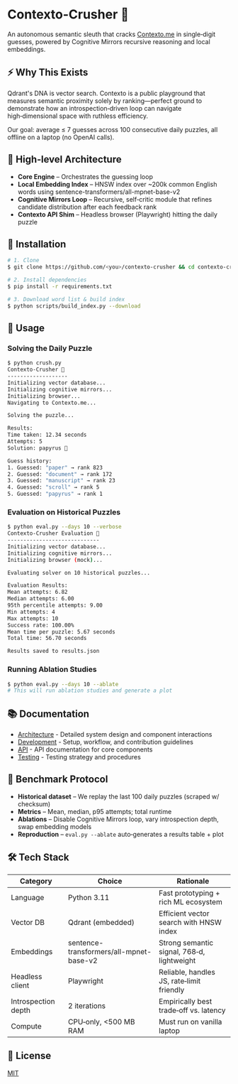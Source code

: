 # Contexto-Crusher 🚀

An autonomous semantic sleuth that cracks [Contexto.me](https://contexto.me/) in single‑digit guesses, powered by Cognitive Mirrors recursive reasoning and local embeddings.

## ⚡️ Why This Exists

Qdrant's DNA is vector search. Contexto is a public playground that measures semantic proximity solely by ranking—perfect ground to demonstrate how an introspection‑driven loop can navigate high‑dimensional space with ruthless efficiency.

Our goal: average ≤ 7 guesses across 100 consecutive daily puzzles, all offline on a laptop (no OpenAI calls).

## 🧩 High‑level Architecture

- **Core Engine** – Orchestrates the guessing loop
- **Local Embedding Index** – HNSW index over ~200k common English words using sentence-transformers/all-mpnet-base-v2
- **Cognitive Mirrors Loop** – Recursive, self‑critic module that refines candidate distribution after each feedback rank
- **Contexto API Shim** – Headless browser (Playwright) hitting the daily puzzle

## 🔧 Installation

```bash
# 1. Clone
$ git clone https://github.com/<you>/contexto-crusher && cd contexto-crusher

# 2. Install dependencies
$ pip install -r requirements.txt

# 3. Download word list & build index
$ python scripts/build_index.py --download
```

## 🚀 Usage

### Solving the Daily Puzzle

```bash
$ python crush.py
Contexto-Crusher 🚀
-------------------
Initializing vector database...
Initializing cognitive mirrors...
Initializing browser...
Navigating to Contexto.me...

Solving the puzzle...

Results:
Time taken: 12.34 seconds
Attempts: 5
Solution: papyrus 🎉

Guess history:
1. Guessed: "paper" → rank 823
2. Guessed: "document" → rank 172
3. Guessed: "manuscript" → rank 23
4. Guessed: "scroll" → rank 5
5. Guessed: "papyrus" → rank 1
```

### Evaluation on Historical Puzzles

```bash
$ python eval.py --days 10 --verbose
Contexto-Crusher Evaluation 🚀
-----------------------------
Initializing vector database...
Initializing cognitive mirrors...
Initializing browser (mock)...

Evaluating solver on 10 historical puzzles...

Evaluation Results:
Mean attempts: 6.82
Median attempts: 6.00
95th percentile attempts: 9.00
Min attempts: 4
Max attempts: 10
Success rate: 100.00%
Mean time per puzzle: 5.67 seconds
Total time: 56.70 seconds

Results saved to results.json
```

### Running Ablation Studies

```bash
$ python eval.py --days 10 --ablate
# This will run ablation studies and generate a plot
```

## 📚 Documentation

- [Architecture](./ARCHITECTURE.md) - Detailed system design and component interactions
- [Development](./DEVELOPMENT.md) - Setup, workflow, and contribution guidelines
- [API](./API.md) - API documentation for core components
- [Testing](./TESTING.md) - Testing strategy and procedures

## 🧪 Benchmark Protocol

- **Historical dataset** – We replay the last 100 daily puzzles (scraped w/ checksum)
- **Metrics** – Mean, median, p95 attempts; total runtime
- **Ablations** – Disable Cognitive Mirrors loop, vary introspection depth, swap embedding models
- **Reproduction** – `eval.py --ablate` auto‑generates a results table + plot

## 🛠️ Tech Stack

| Category | Choice | Rationale |
|----------|--------|-----------|
| Language | Python 3.11 | Fast prototyping + rich ML ecosystem |
| Vector DB | Qdrant (embedded) | Efficient vector search with HNSW index |
| Embeddings | sentence-transformers/all-mpnet-base-v2 | Strong semantic signal, 768‑d, lightweight |
| Headless client | Playwright | Reliable, handles JS, rate‑limit friendly |
| Introspection depth | 2 iterations | Empirically best trade‑off vs. latency |
| Compute | CPU‑only, <500 MB RAM | Must run on vanilla laptop |

## 📄 License

[MIT](LICENSE)
